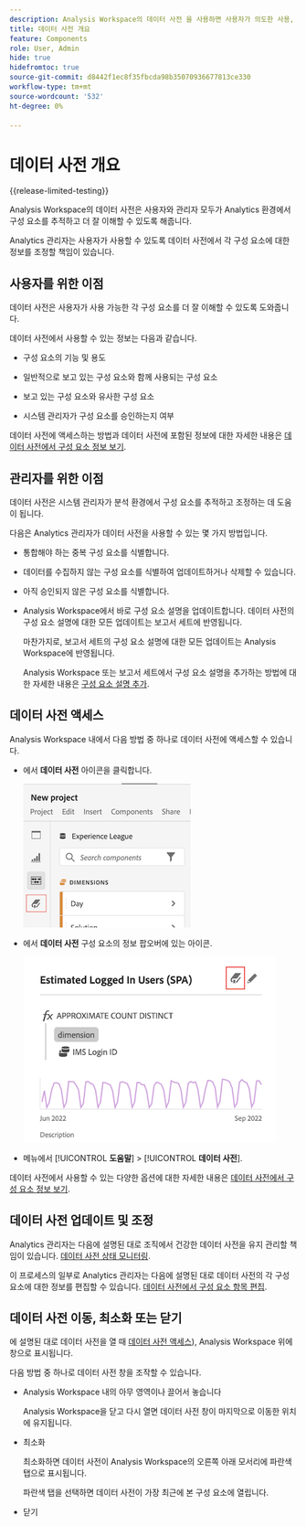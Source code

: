 ```yaml
---
description: Analysis Workspace의 데이터 사전 을 사용하면 사용자가 의도한 사용, 승인됨, 중복 등 Analysis Workspace의 다양한 구성 요소를 카탈로그화하고 추적할 수 있습니다.
title: 데이터 사전 개요
feature: Components
role: User, Admin
hide: true
hidefromtoc: true
source-git-commit: d8442f1ec8f35fbcda98b35070936677813ce330
workflow-type: tm+mt
source-wordcount: '532'
ht-degree: 0%

---
```


# 데이터 사전 개요

{{release-limited-testing}}

Analysis Workspace의 데이터 사전은 사용자와 관리자 모두가 Analytics 환경에서 구성 요소를 추적하고 더 잘 이해할 수 있도록 해줍니다.

Analytics 관리자는 사용자가 사용할 수 있도록 데이터 사전에서 각 구성 요소에 대한 정보를 조정할 책임이 있습니다.

## 사용자를 위한 이점

데이터 사전은 사용자가 사용 가능한 각 구성 요소를 더 잘 이해할 수 있도록 도와줍니다.

데이터 사전에서 사용할 수 있는 정보는 다음과 같습니다.

* 구성 요소의 기능 및 용도

* 일반적으로 보고 있는 구성 요소와 함께 사용되는 구성 요소

* 보고 있는 구성 요소와 유사한 구성 요소

* 시스템 관리자가 구성 요소를 승인하는지 여부

데이터 사전에 액세스하는 방법과 데이터 사전에 포함된 정보에 대한 자세한 내용은 [데이터 사전에서 구성 요소 정보 보기](/help/analyze/analysis-workspace/components/data-dictionary/view-data-dictionary.md).

## 관리자를 위한 이점

데이터 사전은 시스템 관리자가 분석 환경에서 구성 요소를 추적하고 조정하는 데 도움이 됩니다.

다음은 Analytics 관리자가 데이터 사전을 사용할 수 있는 몇 가지 방법입니다.

* 통합해야 하는 중복 구성 요소를 식별합니다.

* 데이터를 수집하지 않는 구성 요소를 식별하여 업데이트하거나 삭제할 수 있습니다.

* 아직 승인되지 않은 구성 요소를 식별합니다.

* Analysis Workspace에서 바로 구성 요소 설명을 업데이트합니다. 데이터 사전의 구성 요소 설명에 대한 모든 업데이트는 보고서 세트에 반영됩니다.

   마찬가지로, 보고서 세트의 구성 요소 설명에 대한 모든 업데이트는 Analysis Workspace에 반영됩니다.

   Analysis Workspace 또는 보고서 세트에서 구성 요소 설명을 추가하는 방법에 대한 자세한 내용은 [구성 요소 설명 추가](/help/analyze/analysis-workspace/components/add-component-descriptions.md).

## 데이터 사전 액세스

Analysis Workspace 내에서 다음 방법 중 하나로 데이터 사전에 액세스할 수 있습니다.

* 에서 **데이터 사전** 아이콘을 클릭합니다.

   ![왼쪽 레일의 데이터 사전 아이콘](assets/data-dictionary-access-icon.png)

* 에서 **데이터 사전** 구성 요소의 정보 팝오버에 있는 아이콘.

   ![정보 팝오버의 데이터 사전 아이콘](assets/data-dictionary-access-infopopover.png)
<!--update screenshot; this was taken from a mock-->

* 메뉴에서 [!UICONTROL **도움말**] > [!UICONTROL **데이터 사전**].

데이터 사전에서 사용할 수 있는 다양한 옵션에 대한 자세한 내용은 [데이터 사전에서 구성 요소 정보 보기](/help/analyze/analysis-workspace/components/data-dictionary/view-data-dictionary.md).

## 데이터 사전 업데이트 및 조정

Analytics 관리자는 다음에 설명된 대로 조직에서 건강한 데이터 사전을 유지 관리할 책임이 있습니다. [데이터 사전 상태 모니터링](/help/analyze/analysis-workspace/components/data-dictionary/monitor-data-dictionary-health.md).

이 프로세스의 일부로 Analytics 관리자는 다음에 설명된 대로 데이터 사전의 각 구성 요소에 대한 정보를 편집할 수 있습니다. [데이터 사전에서 구성 요소 항목 편집](/help/analyze/analysis-workspace/components/data-dictionary/edit-entries-data-dictionary.md).

## 데이터 사전 이동, 최소화 또는 닫기

에 설명된 대로 데이터 사전을 열 때 [데이터 사전 액세스](#access-the-data-dictionary)), Analysis Workspace 위에 창으로 표시됩니다.

다음 방법 중 하나로 데이터 사전 창을 조작할 수 있습니다.

* Analysis Workspace 내의 아무 영역이나 끌어서 놓습니다

   Analysis Workspace을 닫고 다시 열면 데이터 사전 창이 마지막으로 이동한 위치에 유지됩니다. <!--True?-->

* 최소화

   최소화하면 데이터 사전이 Analysis Workspace의 오른쪽 아래 모서리에 파란색 탭으로 표시됩니다.

   파란색 탭을 선택하면 데이터 사전이 가장 최근에 본 구성 요소에 열립니다.

* 닫기

